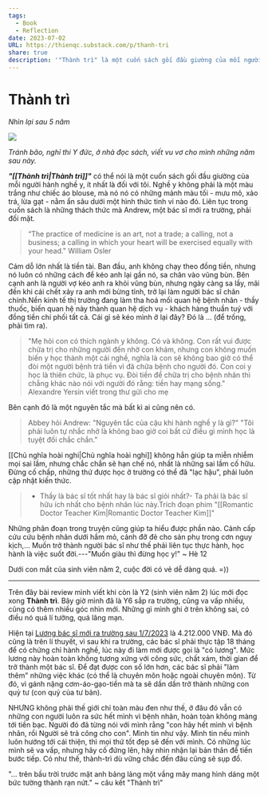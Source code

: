 ```yaml
---
tags:
  - Book
  - Reflection
date: 2023-07-02
URL: https://thienqc.substack.com/p/thanh-tri
share: true
description: '"Thành trì" là một cuốn sách gối đầu giường của mỗi người hành nghề y'
---
```


# Thành trì
*Nhìn lại sau 5 năm*


![](https://i.imgur.com/kQoMfgx.jpg)

*Tránh bão, nghỉ thi Y đức, ở nhà đọc sách, viết vu vơ cho mình những năm sau này.*

***"[[Thành trì|Thành trì]]"*** có thể nói là một cuốn sách gối đầu giường của mỗi người hành nghề y, ít nhất là đối với tôi. Nghề y không phải là một màu trắng như chiếc áo blouse, mà nó nó có những mảnh màu tối - mưu mô, xảo trá, lừa gạt - nằm ẩn sâu dưới một hình thức tinh vi nào đó. Liên tục trong cuốn sách là những thách thức mà Andrew, một bác sĩ mới ra trường, phải đối mặt.

> “The practice of medicine is an art, not a trade; a calling, not a business; a calling in which your heart will be exercised equally with your head." William Osler


Cám dỗ lớn nhất là tiền tài. Ban đầu, anh không chạy theo đồng tiền, nhưng nó luôn có những cách để kéo anh lại gần nó, sa chân vào vũng bùn. Bên cạnh anh là người vợ kéo anh ra khỏi vũng bùn, nhưng ngày càng sa lầy, mãi đến khi cái chết xảy ra anh mới bừng tỉnh, trở lại làm người bác sĩ chân chính.Nền kinh tế thị trường đang làm tha hoá mối quan hệ bệnh nhân - thầy thuốc, biến quan hệ này thành quan hệ dịch vụ - khách hàng thuần tuý với đồng tiền chi phối tất cả. Cái gì sẽ kéo mình ở lại đây? Đó là ... (để trống, phải tìm ra).

> "Mẹ hỏi con có thích ngành y không. Có và không. Con rất vui được chữa trị cho những người đến nhờ con khám, nhưng con không muốn biến y học thành một cái nghề, nghĩa là con sẽ không bao giờ có thể đòi một người bệnh trả tiền vì đã chữa bệnh cho người đó. Con coi y học là thiên chức, là phục vụ. Đòi tiền để chữa trị cho bệnh nhân thì chẳng khác nào nói với người đó rằng: tiền hay mạng sống." Alexandre Yersin viết trong thư gửi cho mẹ

Bên cạnh đó là một nguyên tắc mà bất kì ai cũng nên có.
> Abbey hỏi Andrew: "Nguyên tắc của cậu khi hành nghề y là gì?"
> "Tôi phải luôn tự nhắc nhở là không bao giờ coi bất cứ điều gì mình học là tuyệt đối chắc chắn."

[[Chủ nghĩa hoài nghi|Chủ nghĩa hoài nghi]] không hẳn giúp ta miễn nhiễm mọi sai lầm, nhưng chắc chắn sẽ hạn chế nó, nhất là những sai lầm cố hữu. Đừng cố chấp, những thứ được học ở trường có thể đã "lạc hậu", phải luôn cập nhật kiến thức.

> - Thầy là bác sĩ tốt nhất hay là bác sĩ giỏi nhất?- Ta phải là bác sĩ hữu ích nhất cho bệnh nhân lúc này.Trích đoạn phim "[[Romantic Doctor Teacher Kim|Romantic Doctor Teacher Kim]]"

Những phân đoạn trong truyện cũng giúp ta hiểu được phần nào. Cảnh cấp cứu cứu bệnh nhân dưới hầm mỏ, cảnh đỡ đẻ cho sản phụ trong cơn nguy kịch,... Muốn trở thành người bác sĩ như thế phải liên tục thực hành, học hành là việc suốt đời.---"Muốn giàu thì đừng học y!" ~ Hè 12

Dưới con mắt của sinh viên năm 2, cuộc đời có vẻ dễ dàng quá. =))

---

Trên đây bài review mình viết khi còn là Y2 (sinh viên năm 2) lúc mới đọc xong **Thành trì**. Bây giờ mình đã là Y6 sắp ra trường, cũng va vấp nhiều, cũng có thêm nhiều góc nhìn mới. Những gì mình ghi ở trên không sai, có điều nó quá lí tưởng, quá lãng mạn.

Hiện tại [Lương bác sĩ mới ra trường sau 1/7/2023](https://thuvienphapluat.vn/chinh-sach-phap-luat-moi/vn/thoi-su-phap-luat/chinh-sach-moi/43888/bang-luong-bac-si-bac-si-y-hoc-du-phong-y-si-moi-nhat-2023) là 4.212.000 VNĐ. Mà đó cũng là trên lí thuyết, vì sau khi ra trường, các bác sĩ phải thực tập 18 tháng để có chứng chỉ hành nghề, lúc này đi làm mới được gọi là "có lương". Mức lương này hoàn toàn không tương xứng với công sức, chất xám, thời gian để trở thành một bác sĩ. Để đạt được con số lớn hơn, các bác sĩ phải "làm thêm" những việc khác (có thể là chuyên môn hoặc ngoài chuyên môn). Từ đó, vì gánh nặng cơm-áo-gạo-tiền mà ta sẽ dần dần trở thành những con quỷ tư (con quỷ của tư bản).

NHƯNG không phải thế giới chỉ toàn màu đen như thế, ở đâu đó vẫn có những con người luôn ra sức hết mình vì bệnh nhân, hoàn toàn không màng tới tiền bạc. Người đó đã từng nói với mình rằng "con hãy hết mình vì bệnh nhân, rồi Người sẽ trả công cho con". Mình tin như vậy. Mình tin nếu mình luôn hướng tới cái thiện, thì mọi thứ tốt đẹp sẽ đến với mình. Có những lúc mình sẽ va vấp, nhưng hãy cố đứng lên, hãy nhìn nhận lại bản thân để tiến bước tiếp. Có như thế, thành-trì dù vững chắc đến đâu cũng sẽ sụp đổ.

"... trên bầu trời trước mặt anh bảng lảng một vầng mây mang hình dáng một bức tường thành rạn nứt." ~ câu kết "Thành trì"

